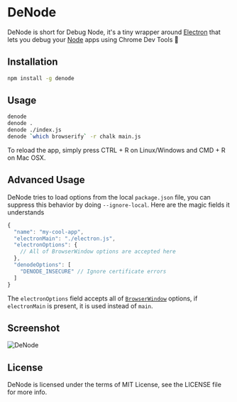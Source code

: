 DeNode
======

DeNode is short for Debug Node, it's a tiny wrapper around [Electron][1] that lets you debug your [Node][2] apps using Chrome Dev Tools :tada:

## Installation
```sh
npm install -g denode
```

## Usage

```sh
denode
denode .
denode ./index.js
denode `which browserify` -r chalk main.js
```

To reload the app, simply press CTRL + R on Linux/Windows and CMD + R on Mac OSX.

## Advanced Usage

DeNode tries to load options from the local `package.json` file, you can suppress this behavior by doing `--ignore-local`. Here are the magic fields it understands

```js
{
  "name": "my-cool-app",
  "electronMain": "./electron.js",
  "electronOptions": {
    // All of BrowserWindow options are accepted here
  },
  "denodeOptions": [
    "DENODE_INSECURE" // Ignore certificate errors
  ]
}
```
The `electronOptions` field accepts all of [`BrowserWindow`][3] options, if `electronMain` is present, it is used instead of `main`.

## Screenshot

<img alt="DeNode" src="https://cloud.githubusercontent.com/assets/4278113/14579761/20e2a9a2-036b-11e6-8bc7-fba7cda9a026.png">

## License

DeNode is licensed under the terms of MIT License, see the LICENSE file for more info.

[1]:http://electron.atom.io/
[2]:http://nodejs.org/
[3]:http://electron.atom.io/docs/latest/api/browser-window
